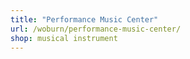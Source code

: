 ```yaml
---
title: "Performance Music Center"
url: /woburn/performance-music-center/
shop: musical instrument
---
```

